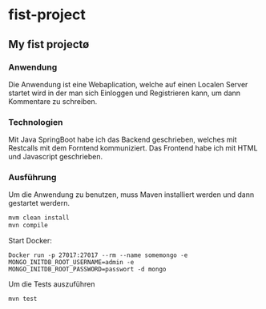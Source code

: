 # fist-project

## My fist projectø

### Anwendung
Die Anwendung ist eine Webaplication, welche auf einen Localen Server startet wird in der man sich
Einloggen und Registrieren kann, um dann Kommentare zu schreiben. 

### Technologien
Mit Java SpringBoot habe ich das Backend geschrieben, welches mit Restcalls mit dem Forntend kommuniziert.
Das Frontend habe ich mit HTML und Javascript geschrieben.

### Ausführung
Um die Anwendung zu benutzen, muss Maven installiert werden und dann gestartet werdern.
```bash 
mvm clean install
mvn compile	
``` 
Start Docker:
```
Docker run -p 27017:27017 --rm --name somemongo -e MONGO_INITDB_ROOT_USERNAME=admin -e MONGO_INITDB_ROOT_PASSWORD=passwort -d mongo
```

Um die Tests auszuführen 
```bash
mvn test
```

